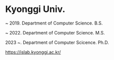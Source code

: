# Kyonggi Univ.

~ 2019. Department of Computer Science. B.S.

~ 2022. Department of Computer Science. M.S.

2023 ~. Department of Computer Scicence. Ph.D.

https://islab.kyonggi.ac.kr/

<!---
skg4463/skg4463 is a ✨ special ✨ repository because its `README.md` (this file) appears on your GitHub profile.
You can click the Preview link to take a look at your changes.
--->
